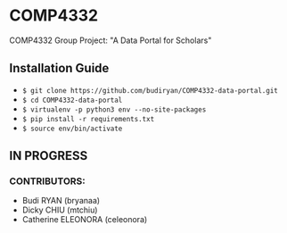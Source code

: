 # COMP4332
COMP4332 Group Project: "A Data Portal for Scholars"

## Installation Guide
- `$ git clone https://github.com/budiryan/COMP4332-data-portal.git`
- `$ cd COMP4332-data-portal`
- `$ virtualenv -p python3 env --no-site-packages`
- `$ pip install -r requirements.txt`
- `$ source env/bin/activate`


## IN PROGRESS
### CONTRIBUTORS:
- Budi RYAN (bryanaa)
- Dicky CHIU (mtchiu)
- Catherine ELEONORA (celeonora)
